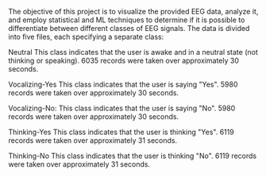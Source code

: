 The objective of this project is to visualize the provided EEG data, analyze it, and employ statistical and ML techniques to determine if it is possible to differentiate between different classes of EEG signals. The data is divided into five files, each specifying a separate class:

Neutral
This class indicates that the user is awake and in a neutral state (not thinking or speaking). 6035 records were taken over approximately 30 seconds.

Vocalizing-Yes
This class indicates that the user is saying "Yes". 5980 records were taken over approximately 30 seconds.

Vocalizing-No:
This class indicates that the user is saying "No". 5980 records were taken over approximately 30 seconds.

Thinking-Yes
This class indicates that the user is thinking "Yes". 6119 records were taken over approximately 31 seconds.

Thinking-No
This class indicates that the user is thinking "No". 6119 records were taken over approximately 31 seconds.
